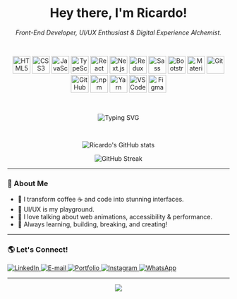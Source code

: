 <!-- GitHub Profile README | by ricardoadevmelo -->

<h1 align="center">Hey there, I'm Ricardo!</h1>
<p align="center">
  <em>Front-End Developer, UI/UX Enthusiast & Digital Experience Alchemist.</em>
</p>

<br/>

<p align="center">
  <!-- Front-End Icons -->
  <img src="https://cdn.jsdelivr.net/gh/devicons/devicon/icons/html5/html5-original.svg" width="40" alt="HTML5" title="HTML5"/>
  <img src="https://cdn.jsdelivr.net/gh/devicons/devicon/icons/css3/css3-original.svg" width="40" alt="CSS3" title="CSS3"/>
  <img src="https://cdn.jsdelivr.net/gh/devicons/devicon/icons/javascript/javascript-original.svg" width="40" alt="JavaScript" title="JavaScript"/>
  <img src="https://cdn.jsdelivr.net/gh/devicons/devicon/icons/typescript/typescript-original.svg" width="40" alt="TypeScript" title="TypeScript"/>
  <img src="https://cdn.jsdelivr.net/gh/devicons/devicon/icons/react/react-original.svg" width="40" alt="React" title="React"/>
  <img src="https://cdn.jsdelivr.net/gh/devicons/devicon/icons/nextjs/nextjs-original.svg" width="40" alt="Next.js" title="Next.js"/>
  <img src="https://cdn.jsdelivr.net/gh/devicons/devicon/icons/redux/redux-original.svg" width="40" alt="Redux" title="Redux"/>
  <img src="https://cdn.jsdelivr.net/gh/devicons/devicon/icons/sass/sass-original.svg" width="40" alt="Sass" title="Sass"/>
  <img src="https://cdn.jsdelivr.net/gh/devicons/devicon/icons/bootstrap/bootstrap-original.svg" width="40" alt="Bootstrap" title="Bootstrap"/>
  <img src="https://cdn.jsdelivr.net/gh/devicons/devicon/icons/materialui/materialui-original.svg" width="40" alt="Material UI" title="Material UI"/>
  <!-- Accessories -->
  <img src="https://cdn.jsdelivr.net/gh/devicons/devicon/icons/git/git-original.svg" width="40" alt="Git" title="Git"/>
  <img src="https://cdn.jsdelivr.net/gh/devicons/devicon/icons/github/github-original.svg" width="40" alt="GitHub" title="GitHub"/>
  <img src="https://cdn.jsdelivr.net/gh/devicons/devicon/icons/npm/npm-original-wordmark.svg" width="40" alt="npm" title="npm"/>
  <img src="https://cdn.jsdelivr.net/gh/devicons/devicon/icons/yarn/yarn-original.svg" width="40" alt="Yarn" title="Yarn"/>
  <img src="https://cdn.jsdelivr.net/gh/devicons/devicon/icons/vscode/vscode-original.svg" width="40" alt="VSCode" title="VSCode"/>
  <img src="https://cdn.jsdelivr.net/gh/devicons/devicon/icons/figma/figma-original.svg" width="40" alt="Figma" title="Figma"/>
</p>

<br/>

<p align="center">
  <img src="https://readme-typing-svg.herokuapp.com?font=Fira+Code&size=14&duration=2500&pause=700&color=FFD600&center=true&vCenter=true&multiline=true&width=700&height=50&lines=%22With+focus+and+dedication%2C+I+strive+for+quality+and+excellence+in+every+detail.%22" alt="Typing SVG">
</p>

<br/>

<p align="center">
  <img src="https://github-readme-stats.vercel.app/api?username=ricardoadevmelo&show_icons=true&theme=radical" alt="Ricardo's GitHub stats"/>
</p>
<p align="center">
  <img src="https://github-readme-streak-stats.herokuapp.com/?user=ricardoadevmelo&theme=radical" alt="GitHub Streak"/>
</p>

---

### 🚀 About Me

- 🔭 I transform coffee ☕ and code into stunning interfaces.
- 🧩 UI/UX is my playground.
- 💬 I love talking about web animations, accessibility & performance.
- 🚀 Always learning, building, breaking, and creating!
---

### 🌎 Let's Connect!

<p align="left">
  <a href="https://www.linkedin.com/in/ricardo-alves-melo-3971b9265" target="_blank">
    <img src="https://img.shields.io/badge/LinkedIn-0077B5?style=for-the-badge&logo=linkedin&logoColor=white" alt="LinkedIn"/>
  </a>
  <a href="https://mail.google.com/mail/u/0/?tab=rm&ogbl#inbox/" target="_blank">
    <img src="https://img.shields.io/badge/E--mail-D14836?style=for-the-badge&logo=gmail&logoColor=white" alt="E-mail"/>
  </a>
  <a href="https://github.com/ricardoadevmelo/ricardoadevmelo" target="_blank">
    <img src="https://img.shields.io/badge/Portfolio-000?style=for-the-badge&logo=vercel&logoColor=white" alt="Portfolio"/>
  </a>
  <a href="https://www.instagram.com/ricardoadevmelo/" target="_blank">
    <img src="https://img.shields.io/badge/Instagram-E4405F?style=for-the-badge&logo=instagram&logoColor=white" alt="Instagram"/>
  </a>
  <a href="https://wa.me/830569070" target="_blank">
    <img src="https://img.shields.io/badge/WhatsApp-25D366?style=for-the-badge&logo=whatsapp&logoColor=white" alt="WhatsApp"/>
  </a>
</p>

---

<p align="center">
  <img src="https://capsule-render.vercel.app/api?type=waving&color=0:00ADB5,100:222831&height=120&section=footer"/>
</p>
